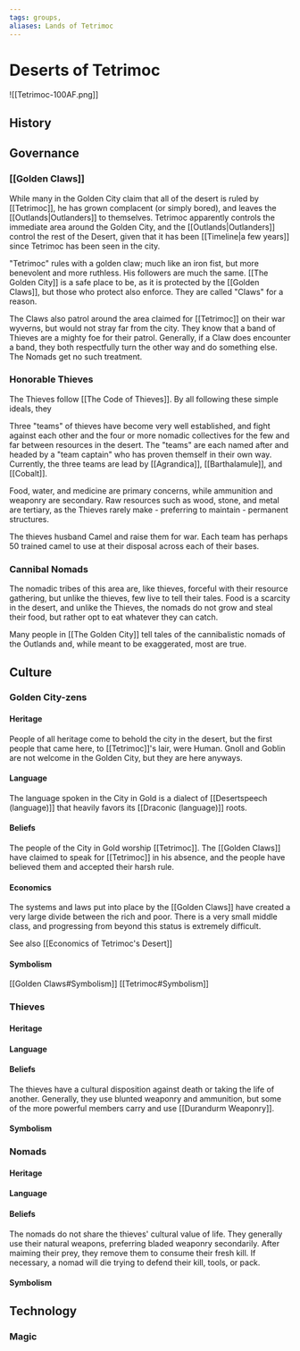 ```yaml
---
tags: groups, 
aliases: Lands of Tetrimoc
---
```


# Deserts of Tetrimoc
![[Tetrimoc-100AF.png]]
## History
## Governance
### [[Golden Claws]]
While many in the Golden City claim that all of the desert is ruled by [[Tetrimoc]], he has grown complacent (or simply bored), and leaves the [[Outlands|Outlanders]] to themselves. Tetrimoc apparently controls the immediate area around the Golden City, and the [[Outlands|Outlanders]] control the rest of the Desert, given that it has been [[Timeline|a few years]] since Tetrimoc has been seen in the city.

"Tetrimoc" rules with a golden claw; much like an iron fist, but more benevolent and more ruthless. His followers are much the same. [[The Golden City]] is a safe place to be, as it is protected by the [[Golden Claws]], but those who protect also enforce. They are called "Claws" for a reason.

The Claws also patrol around the area claimed for [[Tetrimoc]] on their war wyverns, but would not stray far from the city. They know that a band of Thieves are a mighty foe for their patrol. Generally, if a Claw does encounter a band, they both respectfully turn the other way and do something else. The Nomads get no such treatment.

### Honorable Thieves
The Thieves follow [[The Code of Thieves]]. By all following these simple ideals, they  

Three "teams" of thieves have become very well established, and fight against each other and the four or more nomadic collectives for the few and far between resources in the desert. The "teams" are each named after and headed by a "team captain" who has proven themself in their own way. Currently, the three teams are lead by [[Agrandica]], [[Barthalamule]], and [[Cobalt]].

Food, water, and medicine are primary concerns, while ammunition and weaponry are secondary. Raw resources such as wood, stone, and metal are tertiary, as the Thieves rarely make - preferring to maintain - permanent structures.

The thieves husband Camel and raise them for war. Each team has perhaps 50 trained camel to use at their disposal across each of their bases.

### Cannibal Nomads
The nomadic tribes of this area are, like thieves, forceful with their resource gathering, but unlike the thieves, few live to tell their tales. Food is a scarcity in the desert, and unlike the Thieves, the nomads do not grow and steal their food, but rather opt to eat whatever they can catch.

Many people in [[The Golden City]] tell tales of the cannibalistic nomads of the Outlands and, while meant to be exaggerated, most are true.

## Culture
### Golden City-zens
#### Heritage
People of all heritage come to behold the city in the desert, but the first people that came here, to [[Tetrimoc]]'s lair, were Human. Gnoll and Goblin are not welcome in the Golden City, but they are here anyways.

#### Language
The language spoken in the City in Gold is a dialect of [[Desertspeech (language)]] that heavily favors its [[Draconic (language)]] roots.

#### Beliefs
The people of the City in Gold worship [[Tetrimoc]]. The [[Golden Claws]] have claimed to speak for [[Tetrimoc]] in his absence, and the people have believed them and accepted their harsh rule.

#### Economics
The systems and laws put into place by the [[Golden Claws]] have created a very large divide between the rich and poor. There is a very small middle class, and progressing from beyond this status is extremely difficult.

See also [[Economics of Tetrimoc's Desert]]
#### Symbolism
[[Golden Claws#Symbolism]]
[[Tetrimoc#Symbolism]]
### Thieves
#### Heritage
#### Language
#### Beliefs
The thieves have a cultural disposition against death or taking the life of another. Generally, they use blunted weaponry and ammunition, but some of the more powerful members carry and use [[Durandurm Weaponry]].
#### Symbolism
### Nomads
#### Heritage
#### Language
#### Beliefs
The nomads do not share the thieves' cultural value of life. They generally use their natural weapons, preferring bladed weaponry secondarily. After maiming their prey, they remove them to consume their fresh kill. If necessary, a nomad will die trying to defend their kill, tools, or pack.
#### Symbolism
## Technology
### Magic